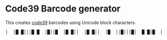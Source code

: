 Code39 Barcode generator
===

This creates [code39](https://en.wikipedia.org/wiki/Code_39)
barcodes using Unicode block characters.

<pre>
│  │█ █│││█ █  │█││█  │█ █││  │█ █││  │█  ││█│││█│  █ █│█  ││││█ █  ││  │█ █│
</pre>

